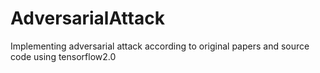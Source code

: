 # AdversarialAttack
Implementing adversarial attack according to original papers and source code using tensorflow2.0 
